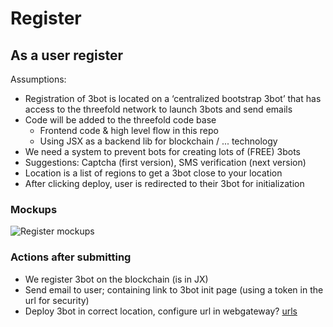 # Register


## As a user register

Assumptions:
* Registration of 3bot is located on a ‘centralized bootstrap 3bot’ that has access to the threefold network to launch 3bots and send emails
* Code will be added to the threefold code base
  * Frontend code & high level flow in this repo
  * Using JSX as a backend lib for blockchain / ... technology
* We need a system to prevent bots for creating lots of (FREE) 3bots
 * Suggestions: Captcha (first version), SMS verification (next version)
* Location is a list of regions to get a 3bot close to your location
* After clicking deploy, user is redirected to their 3bot for initialization
### Mockups

![Register mockups](./images/register.svg)


### Actions after submitting

- We register 3bot on the blockchain (is in JX)
- Send email to user; containing link to 3bot init page (using a token in the url for security)
- Deploy 3bot in correct location, configure url in webgateway? [urls](./urls.md)
